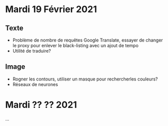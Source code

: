 # Mardi 19 Février 2021
## Texte
- Problème de nombre de requêtes Google Translate, essayer de changer le proxy pour enlever le black-listing avec un ajout de tempo
- Utilité de traduire?

## Image
- Rogner les contours, utiliser un masque pour rechercherles couleurs?
- Réseaux de neurones

# Mardi ?? ?? 2021
...
